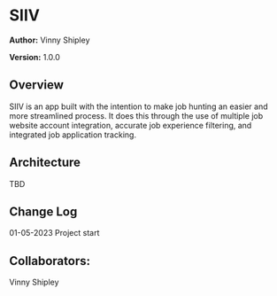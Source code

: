 # SIIV

**Author:** Vinny Shipley

**Version:** 1.0.0

## Overview

SIIV is an app built with the intention to make job hunting an easier and more streamlined process. It does this through the use of multiple job website account integration, accurate job experience filtering, and integrated job application tracking.

## Architecture

TBD

## Change Log

01-05-2023 Project start

## Collaborators:

Vinny Shipley
